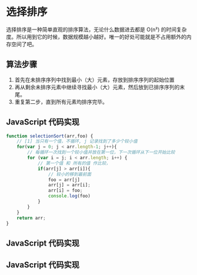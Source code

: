 # 选择排序
选择排序是一种简单直观的排序算法，无论什么数据进去都是 O(n²) 的时间复杂度。所以用到它的时候，数据规模越小越好。唯一的好处可能就是不占用额外的内存空间了吧。

## 算法步骤
1. 首先在未排序序列中找到最小（大）元素，存放到排序序列的起始位置
2. 再从剩余未排序元素中继续寻找最小（大）元素，然后放到已排序序列的末尾。
3. 重复第二步，直到所有元素均排序完毕。

## JavaScript 代码实现

```javascript
function selectionSort(arr,foo) {
    // [1] 当只有一个值，不循环, j 记录找到了多少个较小值
    for(var j = 0; j < arr.length-1; j++){
        // 每循环一次找到一个较小值并放在第一位，下一次循环从下一位开始比较
        for (var i = j; i < arr.length; i++) {
            // 第一个值 和 所有的值 作比较，
            if(arr[j] > arr[i]){
                // 较小的移到最前面
                foo = arr[j]
                arr[j] = arr[i];
                arr[i] = foo; 
                console.log(foo)
            }
        }
    }
    return arr;
}

```

## JavaScript 代码实现

## JavaScript 代码实现